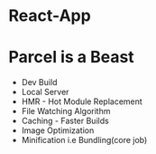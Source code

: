 # React-App




# Parcel is a Beast
- Dev Build
- Local Server
- HMR - Hot Module Replacement
- File Watching Algorithm 
- Caching -  Faster Builds
- Image Optimization
- Minification i.e Bundling(core job)